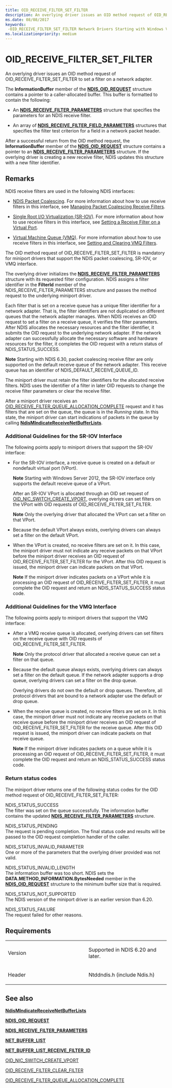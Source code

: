 ```yaml
---
title: OID_RECEIVE_FILTER_SET_FILTER
description: An overlying driver issues an OID method request of OID_RECEIVE_FILTER_SET_FILTER to set a filter on a network adapter.
ms.date: 08/08/2017
keywords: 
 -OID_RECEIVE_FILTER_SET_FILTER Network Drivers Starting with Windows Vista
ms.localizationpriority: medium
---
```


# OID\_RECEIVE\_FILTER\_SET\_FILTER

An overlying driver issues an OID method request of OID\_RECEIVE\_FILTER\_SET\_FILTER to set a filter on a network adapter.

The **InformationBuffer** member of the [**NDIS\_OID\_REQUEST**](/windows-hardware/drivers/ddi/ndis/ns-ndis-_ndis_oid_request) structure contains a pointer to a caller-allocated buffer. This buffer is formatted to contain the following:

-   An [**NDIS\_RECEIVE\_FILTER\_PARAMETERS**](/windows-hardware/drivers/ddi/ntddndis/ns-ntddndis-_ndis_receive_filter_parameters) structure that specifies the parameters for an NDIS receive filter.

-   An array of [**NDIS\_RECEIVE\_FILTER\_FIELD\_PARAMETERS**](/windows-hardware/drivers/ddi/ntddndis/ns-ntddndis-_ndis_receive_filter_field_parameters) structures that specifies the filter test criterion for a field in a network packet header.

After a successful return from the OID method request, the **InformationBuffer** member of the [**NDIS\_OID\_REQUEST**](/windows-hardware/drivers/ddi/ndis/ns-ndis-_ndis_oid_request) structure contains a pointer to an [**NDIS\_RECEIVE\_FILTER\_PARAMETERS**](/windows-hardware/drivers/ddi/ntddndis/ns-ntddndis-_ndis_receive_filter_parameters) structure. If the overlying driver is creating a new receive filter, NDIS updates this structure with a new filter identifier.

Remarks
-------

NDIS receive filters are used in the following NDIS interfaces:

-   [NDIS Packet Coalescing](./ndis-packet-coalescing.md). For more information about how to use receive filters in this interface, see [Managing Packet Coalescing Receive Filters](./guidelines-for-managing-packet-coalescing-receive-filters.md).

-   [Single Root I/O Virtualization (SR-IOV)](./single-root-i-o-virtualization--sr-iov-.md). For more information about how to use receive filters in this interface, see [Setting a Receive Filter on a Virtual Port](./setting-a-receive-filter-on-a-virtual-port.md).

-   [Virtual Machine Queue (VMQ)](./virtual-machine-queue--vmq--in-ndis-6-20.md). For more information about how to use receive filters in this interface, see [Setting and Clearing VMQ Filters](./setting-and-clearing-vmq-filters.md).

The OID method request of OID\_RECEIVE\_FILTER\_SET\_FILTER is mandatory for miniport drivers that support the NDIS packet coalescing, SR-IOV, or VMQ interface.

The overlying driver initializes the [**NDIS\_RECEIVE\_FILTER\_PARAMETERS**](/windows-hardware/drivers/ddi/ntddndis/ns-ntddndis-_ndis_receive_filter_parameters) structure with its requested filter configuration. NDIS assigns a filter identifier in the **FilterId** member of the NDIS\_RECEIVE\_FILTER\_PARAMETERS structure and passes the method request to the underlying miniport driver.

Each filter that is set on a receive queue has a unique filter identifier for a network adapter. That is, the filter identifiers are not duplicated on different queues that the network adapter manages. When NDIS receives an OID request to set a filter on a receive queue, it verifies the filter parameters. After NDIS allocates the necessary resources and the filter identifier, it submits the OID request to the underlying network adapter. If the network adapter can successfully allocate the necessary software and hardware resources for the filter, it completes the OID request with a return status of NDIS\_STATUS\_SUCCESS.

**Note**  Starting with NDIS 6.30, packet coalescing receive filter are only supported on the default receive queue of the network adapter. This receive queue has an identifier of NDIS\_DEFAULT\_RECEIVE\_QUEUE\_ID.



The miniport driver must retain the filter identifiers for the allocated receive filters. NDIS uses the identifier of a filter in later OID requests to change the receive filter parameters or clear the receive filter.

After a miniport driver receives an [OID\_RECEIVE\_FILTER\_QUEUE\_ALLOCATION\_COMPLETE](oid-receive-filter-queue-allocation-complete.md) request and it has filters that are set on the queue, the queue is in the *Running* state. In this state, the miniport driver can start indications of packets in the queue by calling [**NdisMIndicateReceiveNetBufferLists**](/windows-hardware/drivers/ddi/ndis/nf-ndis-ndismindicatereceivenetbufferlists).

### Additional Guidelines for the SR-IOV Interface

The following points apply to miniport drivers that support the SR-IOV interface:

-   For the SR-IOV interface, a receive queue is created on a default or nondefault virtual port (VPort).

    **Note**  Starting with Windows Server 2012, the SR-IOV interface only supports the default receive queue of a VPort.

    After an SR-IOV VPort is allocated through an OID set request of [OID\_NIC\_SWITCH\_CREATE\_VPORT](oid-nic-switch-create-vport.md), overlying drivers can set filters on the VPort with OID requests of OID\_RECEIVE\_FILTER\_SET\_FILTER.

    **Note**  Only the overlying driver that allocated the VPort can set a filter on that VPort.

-   Because the default VPort always exists, overlying drivers can always set a filter on the default VPort.

-   When the VPort is created, no receive filters are set on it. In this case, the miniport driver must not indicate any receive packets on that VPort before the miniport driver receives an OID request of OID\_RECEIVE\_FILTER\_SET\_FILTER for the VPort. After this OID request is issued, the miniport driver can indicate packets on that VPort.

    **Note**  If the miniport driver indicates packets on a VPort while it is processing an OID request of OID\_RECEIVE\_FILTER\_SET\_FILTER, it must complete the OID request and return an NDIS\_STATUS\_SUCCESS status code.

### Additional Guidelines for the VMQ Interface

The following points apply to miniport drivers that support the VMQ interface:

-   After a VMQ receive queue is allocated, overlying drivers can set filters on the receive queue with OID requests of OID\_RECEIVE\_FILTER\_SET\_FILTER.

    **Note**  Only the protocol driver that allocated a receive queue can set a filter on that queue.

-   Because the default queue always exists, overlying drivers can always set a filter on the default queue. If the network adapter supports a drop queue, overlying drivers can set a filter on the drop queue.

    Overlying drivers do not own the default or drop queues. Therefore, all protocol drivers that are bound to a network adapter use the default or drop queue.

-   When the receive queue is created, no receive filters are set on it. In this case, the miniport driver must not indicate any receive packets on that receive queue before the miniport driver receives an OID request of OID\_RECEIVE\_FILTER\_SET\_FILTER for the receive queue. After this OID request is issued, the miniport driver can indicate packets on that receive queue.

    **Note**  If the miniport driver indicates packets on a queue while it is processing an OID request of OID\_RECEIVE\_FILTER\_SET\_FILTER, it must complete the OID request and return an NDIS\_STATUS\_SUCCESS status code.

### Return status codes

The miniport driver returns one of the following status codes for the OID method request of OID\_RECEIVE\_FILTER\_SET\_FILTER:

<a href="" id="ndis-status-success"></a>NDIS\_STATUS\_SUCCESS  
The filter was set on the queue successfully. The information buffer contains the updated [**NDIS\_RECEIVE\_FILTER\_PARAMETERS**](/windows-hardware/drivers/ddi/ntddndis/ns-ntddndis-_ndis_receive_filter_parameters) structure.

<a href="" id="ndis-status-pending"></a>NDIS\_STATUS\_PENDING  
The request is pending completion. The final status code and results will be passed to the OID request completion handler of the caller.

<a href="" id="ndis-status-invalid-parameter"></a>NDIS\_STATUS\_INVALID\_PARAMETER  
One or more of the parameters that the overlying driver provided was not valid.

<a href="" id="ndis-status-invalid-length"></a>NDIS\_STATUS\_INVALID\_LENGTH  
The information buffer was too short. NDIS sets the **DATA.METHOD\_INFORMATION.BytesNeeded** member in the [**NDIS\_OID\_REQUEST**](/windows-hardware/drivers/ddi/ndis/ns-ndis-_ndis_oid_request) structure to the minimum buffer size that is required.

<a href="" id="ndis-status-not-supported"></a>NDIS\_STATUS\_NOT\_SUPPORTED  
The NDIS version of the miniport driver is an earlier version than 6.20.

<a href="" id="ndis-status-failure"></a>NDIS\_STATUS\_FAILURE  
The request failed for other reasons.

Requirements
------------

<table>
<colgroup>
<col width="50%" />
<col width="50%" />
</colgroup>
<tbody>
<tr class="odd">
<td><p>Version</p></td>
<td><p>Supported in NDIS 6.20 and later.</p></td>
</tr>
<tr class="even">
<td><p>Header</p></td>
<td>Ntddndis.h (include Ndis.h)</td>
</tr>
</tbody>
</table>

## See also


[**NdisMIndicateReceiveNetBufferLists**](/windows-hardware/drivers/ddi/ndis/nf-ndis-ndismindicatereceivenetbufferlists)

[**NDIS\_OID\_REQUEST**](/windows-hardware/drivers/ddi/ndis/ns-ndis-_ndis_oid_request)

[**NDIS\_RECEIVE\_FILTER\_PARAMETERS**](/windows-hardware/drivers/ddi/ntddndis/ns-ntddndis-_ndis_receive_filter_parameters)

[**NET\_BUFFER\_LIST**](/windows-hardware/drivers/ddi/nbl/ns-nbl-net_buffer_list)

[**NET\_BUFFER\_LIST\_RECEIVE\_FILTER\_ID**](/windows-hardware/drivers/ddi/ndis/nf-ndis-net_buffer_list_receive_filter_id)

[OID\_NIC\_SWITCH\_CREATE\_VPORT](oid-nic-switch-create-vport.md)

[OID\_RECEIVE\_FILTER\_CLEAR\_FILTER](oid-receive-filter-clear-filter.md)

[OID\_RECEIVE\_FILTER\_QUEUE\_ALLOCATION\_COMPLETE](oid-receive-filter-queue-allocation-complete.md)
